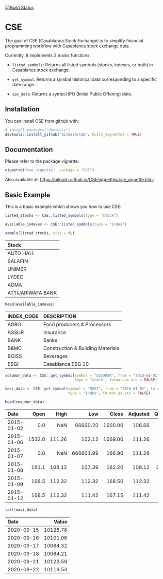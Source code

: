 
<!-- README.md is generated from README.Rmd. Please edit that file -->

[![Build
Status](https://travis-ci.com/bilnash/CSE.svg?branch=master)](https://travis-ci.com/bilnash/CSE)

# CSE

The goal of CSE (Casablanca Stock Exchange) is to simplify financial
programming workflow with Casablanca stock exchange data.

Currently, it implements 3 mains functions:

  - `listed_symbols`: Returns all listed symbols (stocks, indexes, or
    both) in Casablanca stock exchange.

  - `get_symbol`: Returns a symbol historical data corresponding to a
    specific date range.

  - `ipo_date`: Returns a symbol IPO (Initial Public Offering) date.

## Installation

You can install CSE from github with:

``` r
# install.packages("devtools")
devtools::install_github("bilnash/CSE", build_vignettes = TRUE)
```

## Documentation

Please refer to the package vignette:

``` r
vignette("cse_vignette", package = "CSE")
```

Also available at:
<https://bilnash.github.io/CSE/vignettes/cse_vignette.html>

## Basic Example

This is a basic example which shows you how to use CSE:

``` r
listed_stocks <- CSE::listed_symbols(type = "stock")

available_indexes <- CSE::listed_symbols(type = "index")
```

``` r
sample(listed_stocks, size = 6L)
```

| Stock             |
| :---------------- |
| AUTO HALL         |
| SALAFIN           |
| UNIMER            |
| LYDEC             |
| AGMA              |
| ATTIJARIWAFA BANK |

``` r
head(available_indexes)
```

| INDEX\_CODE | DESCRIPTION                       |
| :---------- | :-------------------------------- |
| AGRO        | Food producers & Processors       |
| ASSUR       | Insurance                         |
| BANK        | Banks                             |
| B\&MC       | Construction & Building Materials |
| BOISS       | Beverages                         |
| ESGI        | Casablanca ESG 10                 |

``` r
cosumar_data <- CSE::get_symbol(symbol = "COSUMAR", from = "2015-01-01", to = "2020-09-22", 
                                type = "stock", format.as.xts = FALSE)

masi_data <- CSE::get_symbol(symbol = "MASI", from = "2015-01-01", to = "2020-09-22", 
                             type = "index", format.as.xts = FALSE)
```

``` r
head(cosumar_data)
```

| Date       |   Open |   High |       Low |   Close | Adjusted | Quantity |     Volume | Capitalisation |
| :--------- | -----: | -----: | --------: | ------: | -------: | -------: | ---------: | -------------: |
| 2015-01-02 |    0.0 |    NaN |  66660.20 | 1600.00 |   106.66 |        0 |        0.0 |     6705691200 |
| 2015-01-06 | 1532.0 | 111.26 |    102.12 | 1669.00 |   111.26 |       36 |    56522.0 |     6994874133 |
| 2015-01-07 |    0.0 |    NaN | 666601.99 |  166.90 |   111.26 |        0 |        0.0 |     6994874133 |
| 2015-01-08 |  161.1 | 108.12 |    107.39 |  162.20 |   108.12 |   202627 | 32696568.7 |     6797894454 |
| 2015-01-09 |  168.5 | 112.32 |    112.32 |  168.50 |   112.32 |     1365 |   230002.5 |     7061931045 |
| 2015-01-12 |  168.5 | 112.32 |    111.42 |  167.15 |   111.42 |      302 |    50770.8 |     7005351776 |

``` r
tail(masi_data)
```

| Date       |    Value |
| :--------- | -------: |
| 2020-09-15 | 10128.78 |
| 2020-09-16 | 10101.06 |
| 2020-09-17 | 10064.32 |
| 2020-09-18 | 10084.21 |
| 2020-09-21 | 10122.59 |
| 2020-09-22 | 10119.53 |
